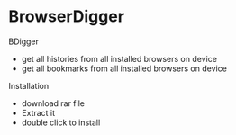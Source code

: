 # BrowserDigger

BDigger 
- get all histories from all installed browsers on device
- get all bookmarks from all installed browsers on device

Installation
- download rar file
- Extract it
- double click to install 
